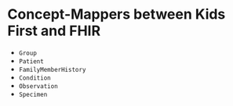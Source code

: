 # Concept-Mappers between Kids First and FHIR

- `Group`
- `Patient`
- `FamilyMemberHistory`
- `Condition`
- `Observation`
- `Specimen`
